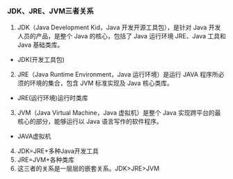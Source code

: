 ### JDK、JRE、JVM三者关系
1. JDK（Java Development Kid，Java 开发开源工具包），是针对 Java 开发人员的产品，是整个 Java 的核心，包括了 Java 运行环境 JRE、Java 工具和 Java 基础类库。
- JDK(开发工具包)
2. JRE（Java Runtime Environment，Java 运行环境）是运行 JAVA 程序所必须的环境的集合，包含 JVM 标准实现及 Java 核心类库。
- JRE(运行环境)运行时类库
3. JVM（Java Virtual Machine，Java 虚拟机）是整个 Java 实现跨平台的最核心的部分，能够运行以 Java 语言写作的软件程序。
- JAVA虚拟机
4. JDK=JRE+多种Java开发工具
5. JRE=JVM+各种类库
6. 这三者的关系是一层层的嵌套关系。JDK>JRE>JVM
